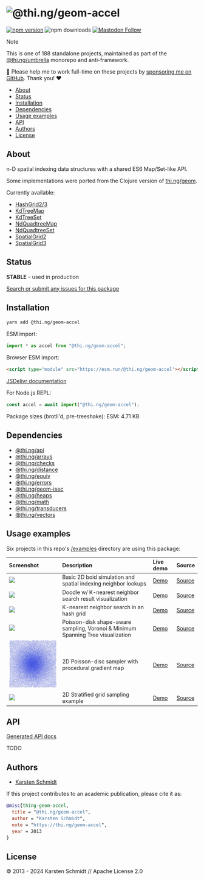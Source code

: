 <!-- This file is generated - DO NOT EDIT! -->
<!-- Please see: https://github.com/thi-ng/umbrella/blob/develop/CONTRIBUTING.md#changes-to-readme-files -->
# ![@thi.ng/geom-accel](https://media.thi.ng/umbrella/banners-20230807/thing-geom-accel.svg?34deae23)

[![npm version](https://img.shields.io/npm/v/@thi.ng/geom-accel.svg)](https://www.npmjs.com/package/@thi.ng/geom-accel)
![npm downloads](https://img.shields.io/npm/dm/@thi.ng/geom-accel.svg)
[![Mastodon Follow](https://img.shields.io/mastodon/follow/109331703950160316?domain=https%3A%2F%2Fmastodon.thi.ng&style=social)](https://mastodon.thi.ng/@toxi)

> [!NOTE]
> This is one of 188 standalone projects, maintained as part
> of the [@thi.ng/umbrella](https://github.com/thi-ng/umbrella/) monorepo
> and anti-framework.
>
> 🚀 Please help me to work full-time on these projects by [sponsoring me on
> GitHub](https://github.com/sponsors/postspectacular). Thank you! ❤️

- [About](#about)
- [Status](#status)
- [Installation](#installation)
- [Dependencies](#dependencies)
- [Usage examples](#usage-examples)
- [API](#api)
- [Authors](#authors)
- [License](#license)

## About

n-D spatial indexing data structures with a shared ES6 Map/Set-like API.

Some implementations were ported from the Clojure version of
[thi.ng/geom](http://thi.ng/geom-clj).

Currently available:

- [HashGrid2/3](src/hash-grid.ts)
- [KdTreeMap](src/kd-tree-map.ts)
- [KdTreeSet](src/kd-tree-set.ts)
- [NdQuadtreeMap](src/nd-quadtree-map.ts)
- [NdQuadtreeSet](src/nd-quadtree-set.ts)
- [SpatialGrid2](src/spatial-grid2.ts)
- [SpatialGrid3](src/spatial-grid3.ts)

## Status

**STABLE** - used in production

[Search or submit any issues for this package](https://github.com/thi-ng/umbrella/issues?q=%5Bgeom-accel%5D+in%3Atitle)

## Installation

```bash
yarn add @thi.ng/geom-accel
```

ESM import:

```ts
import * as accel from "@thi.ng/geom-accel";
```

Browser ESM import:

```html
<script type="module" src="https://esm.run/@thi.ng/geom-accel"></script>
```

[JSDelivr documentation](https://www.jsdelivr.com/)

For Node.js REPL:

```js
const accel = await import("@thi.ng/geom-accel");
```

Package sizes (brotli'd, pre-treeshake): ESM: 4.71 KB

## Dependencies

- [@thi.ng/api](https://github.com/thi-ng/umbrella/tree/develop/packages/api)
- [@thi.ng/arrays](https://github.com/thi-ng/umbrella/tree/develop/packages/arrays)
- [@thi.ng/checks](https://github.com/thi-ng/umbrella/tree/develop/packages/checks)
- [@thi.ng/distance](https://github.com/thi-ng/umbrella/tree/develop/packages/distance)
- [@thi.ng/equiv](https://github.com/thi-ng/umbrella/tree/develop/packages/equiv)
- [@thi.ng/errors](https://github.com/thi-ng/umbrella/tree/develop/packages/errors)
- [@thi.ng/geom-isec](https://github.com/thi-ng/umbrella/tree/develop/packages/geom-isec)
- [@thi.ng/heaps](https://github.com/thi-ng/umbrella/tree/develop/packages/heaps)
- [@thi.ng/math](https://github.com/thi-ng/umbrella/tree/develop/packages/math)
- [@thi.ng/transducers](https://github.com/thi-ng/umbrella/tree/develop/packages/transducers)
- [@thi.ng/vectors](https://github.com/thi-ng/umbrella/tree/develop/packages/vectors)

## Usage examples

Six projects in this repo's
[/examples](https://github.com/thi-ng/umbrella/tree/develop/examples)
directory are using this package:

| Screenshot                                                                                                              | Description                                                                      | Live demo                                              | Source                                                                              |
|:------------------------------------------------------------------------------------------------------------------------|:---------------------------------------------------------------------------------|:-------------------------------------------------------|:------------------------------------------------------------------------------------|
| <img src="https://raw.githubusercontent.com/thi-ng/umbrella/develop/assets/examples/boid-basics.png" width="240"/>      | Basic 2D boid simulation and spatial indexing neighbor lookups                   | [Demo](https://demo.thi.ng/umbrella/boid-basics/)      | [Source](https://github.com/thi-ng/umbrella/tree/develop/examples/boid-basics)      |
| <img src="https://raw.githubusercontent.com/thi-ng/umbrella/develop/assets/examples/geom-knn.jpg" width="240"/>         | Doodle w/ K-nearest neighbor search result visualization                         | [Demo](https://demo.thi.ng/umbrella/geom-knn/)         | [Source](https://github.com/thi-ng/umbrella/tree/develop/examples/geom-knn)         |
| <img src="https://raw.githubusercontent.com/thi-ng/umbrella/develop/assets/examples/geom-knn-hash.jpg" width="240"/>    | K-nearest neighbor search in an hash grid                                        | [Demo](https://demo.thi.ng/umbrella/geom-knn-hash/)    | [Source](https://github.com/thi-ng/umbrella/tree/develop/examples/geom-knn-hash)    |
| <img src="https://raw.githubusercontent.com/thi-ng/umbrella/develop/assets/examples/geom-voronoi-mst.jpg" width="240"/> | Poisson-disk shape-aware sampling, Voronoi & Minimum Spanning Tree visualization | [Demo](https://demo.thi.ng/umbrella/geom-voronoi-mst/) | [Source](https://github.com/thi-ng/umbrella/tree/develop/examples/geom-voronoi-mst) |
| <img src="https://raw.githubusercontent.com/thi-ng/umbrella/develop/assets/poisson/poisson.jpg" width="240"/>           | 2D Poisson-disc sampler with procedural gradient map                             | [Demo](https://demo.thi.ng/umbrella/poisson-circles/)  | [Source](https://github.com/thi-ng/umbrella/tree/develop/examples/poisson-circles)  |
| <img src="https://raw.githubusercontent.com/thi-ng/umbrella/develop/assets/poisson/stratified-grid.png" width="240"/>   | 2D Stratified grid sampling example                                              | [Demo](https://demo.thi.ng/umbrella/stratified-grid/)  | [Source](https://github.com/thi-ng/umbrella/tree/develop/examples/stratified-grid)  |

## API

[Generated API docs](https://docs.thi.ng/umbrella/geom-accel/)

TODO

## Authors

- [Karsten Schmidt](https://thi.ng)

If this project contributes to an academic publication, please cite it as:

```bibtex
@misc{thing-geom-accel,
  title = "@thi.ng/geom-accel",
  author = "Karsten Schmidt",
  note = "https://thi.ng/geom-accel",
  year = 2013
}
```

## License

&copy; 2013 - 2024 Karsten Schmidt // Apache License 2.0
